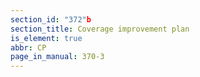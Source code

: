 ```yaml
---
section_id: "372"b
section_title: Coverage improvement plan
is_element: true
abbr: CP
page_in_manual: 370-3
---
```

